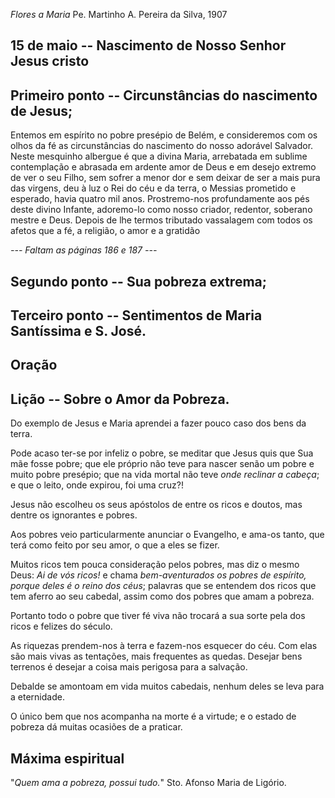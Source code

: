 *Flores a Maria*
Pe. Martinho A. Pereira da Silva, 1907

## 15 de  maio -- Nascimento de Nosso Senhor Jesus cristo

## Primeiro ponto -- Circunstâncias do nascimento de Jesus;

Entemos em espírito no pobre presépio de Belém, e consideremos com os olhos da fé as circunstâncias do nascimento do nosso adorável Salvador. Neste mesquinho albergue é que a divina Maria, arrebatada em sublime contemplação e abrasada em ardente amor de Deus e em desejo extremo de ver o seu Filho, sem sofrer a menor dor e sem deixar de ser a mais pura das virgens, deu à luz o Rei do céu e da terra, o Messias prometido e esperado, havia quatro mil anos. Prostremo-nos profundamente aos pés deste divino Infante, adoremo-lo como nosso criador, redentor, soberano mestre e Deus. Depois de lhe termos tributado vassalagem com todos os afetos que a fé, a religião, o amor e a gratidão


*--- Faltam as páginas 186 e 187 ---*

## Segundo ponto -- Sua pobreza extrema;



## Terceiro ponto -- Sentimentos de Maria Santíssima e S. José.



## Oração



## Lição -- Sobre o Amor da Pobreza.

Do exemplo de Jesus e Maria aprendei a fazer pouco caso dos bens da terra.

Pode acaso ter-se por infeliz o pobre, se meditar que Jesus quis que Sua mãe fosse pobre; que ele próprio não teve para nascer senão um pobre e muito pobre presépio; que na vida mortal não teve _onde reclinar a cabeça_; e que o leito, onde expirou, foi uma cruz?!

Jesus não escolheu os seus apóstolos de entre os ricos e doutos, mas dentre os ignorantes e pobres.

Aos pobres veio particularmente anunciar o Evangelho, e ama-os tanto, que terá como feito por seu amor, o que a eles se fizer.

Muitos ricos tem pouca consideração pelos pobres, mas diz o mesmo Deus: _Ai de vós ricos!_ e chama _bem-aventurados os pobres de espírito, porque deles é o reino dos céus_; palavras que se entendem dos ricos que tem aferro ao seu cabedal, assim como dos pobres que amam a pobreza.

Portanto todo o pobre que tiver fé viva não trocará a sua sorte pela dos ricos e felizes do século.

As riquezas prendem-nos à terra e fazem-nos esquecer do céu. Com elas são mais vivas as tentações, mais frequentes as quedas. Desejar bens terrenos é desejar a coisa mais perigosa para a salvação.

Debalde se amontoam em vida muitos cabedais, nenhum deles se leva para a eternidade.

O único bem que nos acompanha na morte é a virtude; e o estado de pobreza dá muitas ocasiões de a praticar.

## Máxima espiritual

"_Quem ama a pobreza, possui tudo._" Sto. Afonso Maria de Ligório.

